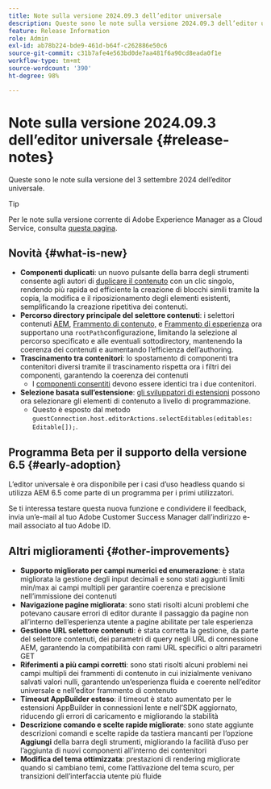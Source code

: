 ```yaml
---
title: Note sulla versione 2024.09.3 dell’editor universale
description: Queste sono le note sulla versione 2024.09.3 dell’editor universale.
feature: Release Information
role: Admin
exl-id: ab78b224-bde9-461d-b64f-c262886e50c6
source-git-commit: c31b7afe4e563bd0de7aa481f6a90cd8eada0f1e
workflow-type: tm+mt
source-wordcount: '390'
ht-degree: 98%

---
```


# Note sulla versione 2024.09.3 dell’editor universale {#release-notes}

Queste sono le note sulla versione del 3 settembre 2024 dell’editor universale.

>[!TIP]
>
>Per le note sulla versione corrente di Adobe Experience Manager as a Cloud Service, consulta [questa pagina](/help/release-notes/release-notes-cloud/release-notes-current.md).

## Novità {#what-is-new}

* **Componenti duplicati**: un nuovo pulsante della barra degli strumenti consente agli autori di [duplicare il contenuto](/help/sites-cloud/authoring/universal-editor/authoring.md#duplicating-components) con un clic singolo, rendendo più rapida ed efficiente la creazione di blocchi simili tramite la copia, la modifica e il riposizionamento degli elementi esistenti, semplificando la creazione ripetitiva dei contenuti.
* **Percorso directory principale del selettore contenuti**: i selettori contenuti [AEM](/help/implementing/universal-editor/field-types.md#aem-content), [Frammento di contenuto,](/help/implementing/universal-editor/field-types.md#content-fragment) e [Frammento di esperienza](/help/implementing/universal-editor/field-types.md#experience-fragment) ora supportano una `rootPath`configurazione, limitando la selezione al percorso specificato e alle eventuali sottodirectory, mantenendo la coerenza dei contenuti e aumentando l’efficienza dell’authoring.
* **Trascinamento tra contenitori**: lo spostamento di componenti tra contenitori diversi tramite il trascinamento rispetta ora i filtri dei componenti, garantendo la coerenza dei contenuti
   * I [componenti consentiti](/help/implementing/universal-editor/filtering.md) devono essere identici tra i due contenitori.
* **Selezione basata sull’estensione**: [gli sviluppatori di estensioni](/help/implementing/universal-editor/extending.md) possono ora selezionare gli elementi di contenuto a livello di programmazione.
   * Questo è esposto dal metodo `guestConnection.host.editorActions.selectEditables(editables: Editable[]);`.

## Programma Beta per il supporto della versione 6.5 {#early-adoption}

L’editor universale è ora disponibile per i casi d’uso headless quando si utilizza AEM 6.5 come parte di un programma per i primi utilizzatori.

Se ti interessa testare questa nuova funzione e condividere il feedback, invia un’e-mail al tuo Adobe Customer Success Manager dall’indirizzo e-mail associato al tuo Adobe ID.

## Altri miglioramenti {#other-improvements}

* **Supporto migliorato per campi numerici ed enumerazione**: è stata migliorata la gestione degli input decimali e sono stati aggiunti limiti min/max ai campi multipli per garantire coerenza e precisione nell’immissione dei contenuti
* **Navigazione pagine migliorata**: sono stati risolti alcuni problemi che potevano causare errori di editor durante il passaggio da pagine non all’interno dell’esperienza utente a pagine abilitate per tale esperienza
* **Gestione URL selettore contenuti**: è stata corretta la gestione, da parte del selettore contenuti, dei parametri di query negli URL di connessione AEM, garantendo la compatibilità con rami URL specifici o altri parametri GET
* **Riferimenti a più campi corretti**: sono stati risolti alcuni problemi nei campi multipli dei frammenti di contenuto in cui inizialmente venivano salvati valori nulli, garantendo un’esperienza fluida e coerente nell’editor universale e nell’editor frammento di contenuto
* **Timeout AppBuilder esteso**: il timeout è stato aumentato per le estensioni AppBuilder in connessioni lente e nell’SDK aggiornato, riducendo gli errori di caricamento e migliorando la stabilità
* **Descrizione comando e scelte rapide migliorate**: sono state aggiunte descrizioni comandi e scelte rapide da tastiera mancanti per l’opzione **Aggiungi** della barra degli strumenti, migliorando la facilità d’uso per l’aggiunta di nuovi componenti all’interno dei contenitori
* **Modifica del tema ottimizzata**: prestazioni di rendering migliorate quando si cambiano temi, come l’attivazione del tema scuro, per transizioni dell’interfaccia utente più fluide
